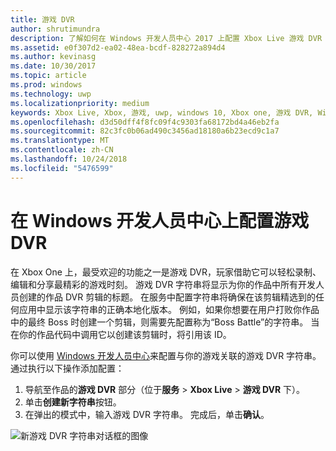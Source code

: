 ```yaml
---
title: 游戏 DVR
author: shrutimundra
description: 了解如何在 Windows 开发人员中心 2017 上配置 Xbox Live 游戏 DVR 字符串
ms.assetid: e0f307d2-ea02-48ea-bcdf-828272a894d4
ms.author: kevinasg
ms.date: 10/30/2017
ms.topic: article
ms.prod: windows
ms.technology: uwp
ms.localizationpriority: medium
keywords: Xbox Live, Xbox, 游戏, uwp, windows 10, Xbox one, 游戏 DVR, Windows 开发人员中心
ms.openlocfilehash: d3d50dff4f8fc09f4c9303fa68172bd4a46eb2fa
ms.sourcegitcommit: 82c3fc0b06ad490c3456ad18180a6b23ecd9c1a7
ms.translationtype: MT
ms.contentlocale: zh-CN
ms.lasthandoff: 10/24/2018
ms.locfileid: "5476599"
---
```

# <a name="configuring-game-dvr-on-windows-dev-center"></a>在 Windows 开发人员中心上配置游戏 DVR

在 Xbox One 上，最受欢迎的功能之一是游戏 DVR，玩家借助它可以轻松录制、编辑和分享最精彩的游戏时刻。 游戏 DVR 字符串将显示为你的作品中所有开发人员创建的作品 DVR 剪辑的标题。 在服务中配置字符串将确保在该剪辑精选到的任何应用中显示该字符串的正确本地化版本。 例如，如果你想要在用户打败你作品中的最终 Boss 时创建一个剪辑，则需要先配置称为“Boss Battle”的字符串。 当在你的作品代码中调用它以创建该剪辑时，将引用该 ID。

你可以使用 [Windows 开发人员中心](https://developer.microsoft.com/dashboard)来配置与你的游戏关联的游戏 DVR 字符串。 通过执行以下操作添加配置：

1. 导航至作品的**游戏 DVR** 部分（位于**服务** > **Xbox Live** > **游戏 DVR** 下）。
2. 单击**创建新字符串**按钮。
3. 在弹出的模式中，输入游戏 DVR 字符串。 完成后，单击**确认**。

![新游戏 DVR 字符串对话框的图像](../../images/dev-center/game-dvr/game-dvr-1.png)

